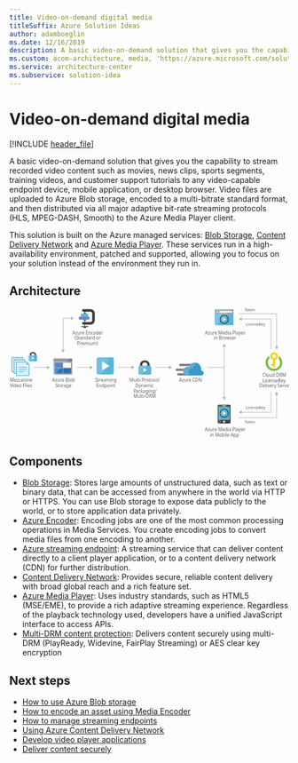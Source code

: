 ```yaml
---
title: Video-on-demand digital media
titleSuffix: Azure Solution Ideas
author: adamboeglin
ms.date: 12/16/2019
description: A basic video-on-demand solution that gives you the capability to stream recorded video content such as movies, news clips, sports segments, training videos, and customer support tutorials to any video-capable endpoint device, mobile application, or desktop browser. Video files are uploaded to Azure Blob storage, encoded to a multi-bitrate standard format, and then distributed via all major adaptive bit-rate streaming protocols (HLS, MPEG-DASH, Smooth) to the Azure Media Player client.
ms.custom: acom-architecture, media, 'https://azure.microsoft.com/solutions/architecture/digital-media-video/'
ms.service: architecture-center
ms.subservice: solution-idea
---
```


# Video-on-demand digital media

[!INCLUDE [header_file](../header.md)]

A basic video-on-demand solution that gives you the capability to stream recorded video content such as movies, news clips, sports segments, training videos, and customer support tutorials to any video-capable endpoint device, mobile application, or desktop browser. Video files are uploaded to Azure Blob storage, encoded to a multi-bitrate standard format, and then distributed via all major adaptive bit-rate streaming protocols (HLS, MPEG-DASH, Smooth) to the Azure Media Player client.

This solution is built on the Azure managed services: [Blob Storage](https://azure.microsoft.com/services/storage/blobs), [Content Delivery Network](https://azure.microsoft.com/services/cdn) and [Azure Media Player](https://azure.microsoft.com/services/media-services/media-player). These services run in a high-availability environment, patched and supported, allowing you to focus on your solution instead of the environment they run in.

## Architecture

<!-- markdownlint-disable MD033 -->
<!-- cSpell:ignore viewbox segoe semibold dasharray linecap miterlimit tspan evenodd -->

<svg class="architecture-diagram" aria-labelledby="digital-media-video" height="348.129" viewbox="0 0 746.468 348.129"  xmlns="http://www.w3.org/2000/svg">
    <path fill="none" stroke="#b5b6b6" stroke-miterlimit="10" stroke-width="1.5" d="M101.758 158.68H64.754"/>
    <path fill="#b5b6b6" d="M100.335 153.818l8.419 4.862-8.419 4.862v-9.724z"/>
    <path fill="none" stroke="#b5b6b6" stroke-miterlimit="10" stroke-width="1.5" d="M216.758 158.68h-37.004"/>
    <path fill="#b5b6b6" d="M215.335 153.818l8.419 4.862-8.419 4.862v-9.724z"/>
    <path fill="none" stroke="#b5b6b6" stroke-miterlimit="10" stroke-width="1.5" d="M327.758 158.68h-37.004"/>
    <path fill="#b5b6b6" d="M326.335 153.818l8.419 4.862-8.419 4.862v-9.724z"/>
    <path fill="none" stroke="#b5b6b6" stroke-miterlimit="10" stroke-width="1.5" d="M574.754 158.68h-45M574.148 102.177v137.006"/>
    <path fill="#b5b6b6" d="M569.287 103.599l4.861-8.419 4.862 8.419h-9.723zM569.287 237.761l4.861 8.419 4.862-8.419h-9.723z"/>
    <path fill="none" stroke="#b5b6b6" stroke-miterlimit="10" stroke-width="1.5" d="M165.758 27.68h-22.004v84.919"/>
    <path fill="#b5b6b6" d="M164.335 22.818l8.419 4.862-8.419 4.862v-9.724zM138.893 111.176l4.861 8.42 4.862-8.42h-9.723z"/>
    <path fill="none" stroke="#b5b6b6" stroke-miterlimit="10" stroke-width="1.5" d="M612.846 15.68h101.218v88.534"/>
    <path fill="#b5b6b6" d="M709.202 102.792l4.862 8.419 4.862-8.419h-9.724z"/>
    <path fill="none" stroke="#b5b6b6" stroke-miterlimit="10" stroke-width="1.5" d="M619.843 29.47h79.221v81.741"/>
    <path fill="#b5b6b6" d="M621.266 34.331l-8.42-4.861 8.42-4.862v9.723z"/>
    <path fill="none" stroke="#b5b6b6" stroke-miterlimit="10" stroke-width="1.5" d="M612.846 293.304h101.218v-62.919"/>
    <path fill="#b5b6b6" d="M718.926 231.807l-4.862-8.419-4.862 8.419h9.724z"/>
    <path fill="none" stroke="#b5b6b6" stroke-miterlimit="10" stroke-width="1.5" d="M619.843 278.304h79.221v-54.916"/>
    <path fill="#b5b6b6" d="M621.266 283.165l-8.42-4.861 8.42-4.862v9.723z"/>
    <text fill="#5e5e5e" font-family="SegoeUI, Segoe UI" font-size="10" transform="translate(629.007 8.501)">
        <tspan letter-spacing="-.098em">T</tspan><tspan x="4.263" y="0">oken</tspan>
    </text>
    <text fill="#5e5e5e" font-family="SegoeUI, Segoe UI" font-size="10" transform="translate(629.007 308.596)">
        <tspan letter-spacing="-.098em">T</tspan><tspan x="4.263" y="0">oken</tspan>
    </text>
    <text fill="#5e5e5e" font-family="SegoeUI, Segoe UI" font-size="10" transform="translate(631.584 47.096)">
        License/<tspan letter-spacing="-.013em" x="36.006" y="0">K</tspan><tspan x="41.675" y="0">ey</tspan>
    </text>
    <text fill="#5e5e5e" font-family="SegoeUI, Segoe UI" font-size="10" transform="translate(631.584 270.221)">
        License/<tspan letter-spacing="-.013em" x="36.006" y="0">K</tspan><tspan x="41.675" y="0">ey</tspan>
    </text>
    <text fill="#5e5e5e" font-family="SegoeUI, Segoe UI" font-size="12" transform="translate(114.399 197.149)">
        Azure Blob<tspan letter-spacing="-.032em" x="8.429" y="14.4">S</tspan><tspan x="14.417" y="14.4">torage</tspan>
    </text>
    <path d="M118.179 176.046a1.88 1.88 0 001.8 1.9h46.3a1.9 1.9 0 001.9-1.9v-33.1h-50z" fill="#9fa0a2"/>
    <path d="M166.279 135.246h-46.3a1.88 1.88 0 00-1.8 1.9v5.7h50v-5.7a1.9 1.9 0 00-1.9-1.9" fill="#7c7b7b"/>
    <path fill="#2272b9" d="M121.88 146.346h20.4v13h-20.4zM121.88 161.146h20.4v13h-20.4z"/>
    <path fill="#fff" d="M144.08 146.346h20.3v13h-20.3z"/>
    <path fill="#2272b9" d="M144.08 161.146h20.3v13h-20.3z"/>
    <path d="M120.179 135.246a2.006 2.006 0 00-2 2v38.6a2.006 2.006 0 002 2h2.2l39.4-42.6z" fill="#fff" opacity=".2" style="isolation:isolate"/>
    <text fill="#5e5e5e" font-family="SegoeUI, Segoe UI" font-size="12" transform="translate(229.326 197.149)">
        <tspan letter-spacing="-.032em">S</tspan><tspan x="5.988" y="0">treaming</tspan><tspan x="2.965" y="14.4">Endpoint</tspan>
    </text>
    <path d="M279.179 172.326a5.52 5.52 0 01-5.52 5.52h-34.96a5.52 5.52 0 01-5.52-5.52v-34.96a5.52 5.52 0 015.52-5.52h34.96a5.52 5.52 0 015.52 5.52z" fill="#5bb4da"/>
    <path d="M246.059 177.846h-7.36a5.52 5.52 0 01-5.52-5.52v-34.96a5.52 5.52 0 015.52-5.52h31.28z" fill="#fff" opacity=".15" style="isolation:isolate"/>
    <path d="M247.899 167.115V142.58l19.6 12.279z" fill="#fff"/>
    <text fill="#5e5e5e" font-family="SegoeUI, Segoe UI" font-size="12" transform="translate(321.163 197.149)">
        Multi-Protocol <tspan x="15.422" y="14.4">Dynamic </tspan><tspan letter-spacing="-.034em" x="10.749" y="28.8">P</tspan><tspan x="17.06" y="28.8">ackaging/</tspan><tspan x="10.711" y="43.2">Multi-DRM</tspan>
    </text>
    <path d="M375.032 154.159v-1.671a12.434 12.434 0 00-3.342-8.658c-1.975-2.278-6.379-3.721-9.645-3.721s-7.67 1.443-9.645 3.721a12.785 12.785 0 00-3.342 8.658v1.671l6 .683v-1.519a9.68 9.68 0 011.823-5.772c1.139-1.291 3.569-1.9 5.164-1.975a7.7 7.7 0 015.164 1.975 7.253 7.253 0 011.823 4.86v2.43z" fill="#3f3f3f"/>
    <path d="M349.06 154.159c-2.962 0-4.025 1.747-4.025 4.025v15.872c0 1.975 1.215 4.025 3.493 4.025h27.036c2.582 0 3.493-2.05 3.493-4.025v-15.872c0-2.05-.835-4.025-4.025-4.025H349.06z" fill="#5bb4da"/>
    <path fill="#fff" d="M359.29 159.855l8.354 5.556-8.354 5.556v-11.112z"/>
    <path d="M368.957 154.159h-19.9c-2.962 0-4.025 1.747-4.025 4.025v15.872c0 1.975 1.215 4.025 3.493 4.025h5.088z" fill="#fff" opacity=".15" style="isolation:isolate"/>
    <path fill="none" stroke="#b5b6b6" stroke-miterlimit="10" stroke-width="1.5" d="M427.758 158.68h-38.004"/>
    <path fill="#b5b6b6" d="M426.335 153.818l8.419 4.862-8.419 4.862v-9.724z"/>
    <text fill="#5e5e5e" font-family="SegoeUI, Segoe UI" font-size="12" transform="translate(168.859 70.483)">
        Azure Encoder<tspan x="5.584" y="14.4">(</tspan><tspan letter-spacing="-.032em" x="9.205" y="14.4">S</tspan><tspan x="15.193" y="14.4">tandard or</tspan><tspan x="12.741" y="28.8">Premium)</tspan>
    </text>
    <path d="M216.869 44.697h-18.9a3.521 3.521 0 010-7.042h18.9a4.544 4.544 0 004.539-4.539V14.771a4.544 4.544 0 00-4.539-4.539h-18.9a3.521 3.521 0 010-7.042h18.9a11.594 11.594 0 0111.577 11.581v18.344a11.594 11.594 0 01-11.577 11.582zM192.224 48.96h19.056v1.76h-19.056zM198.232 50.72h7.042v2.47h-7.042z" fill="#3f3f3f"/>
    <path fill="#3f3f3f" d="M200.872 10.232h1.76v40.489h-1.76z"/>
    <path fill="#618dc9" d="M185.909 23.554h28.166v7.922h-28.166z"/>
    <path fill="#5bb4da" d="M191.19 15.633h19.364v7.922H191.19z"/>
    <path fill="#676767" d="M198.232 12.992h7.042v2.641h-7.042zM198.232 31.476h7.042v2.47h-7.042z"/>
    <path d="M548.846 44.349a2.007 2.007 0 002.007 2.007h45.986a2.007 2.007 0 002.007-2.007V13.015h-50z" fill="#5bb4da"/>
    <path d="M596.839 3.722h-45.986a2.006 2.006 0 00-2.007 2.007v10.627h50V5.729a2.007 2.007 0 00-2.007-2.007" fill="#9fa0a2"/>
    <path d="M550.86 3.722a2.007 2.007 0 00-2.007 2.007v38.62a2.008 2.008 0 002.007 2.007h2.186l39.42-42.634z" fill="#fff" opacity=".2" style="isolation:isolate"/>
    <path fill="#fff" d="M561.703 8.501h33.671v3.942h-33.671z"/>
    <path d="M560.156 10.405a4.878 4.878 0 11-4.878-4.879 4.879 4.879 0 014.878 4.879" fill="#5bb4da"/>
    <path fill="#fff" d="M554.762 10.954l2.213 2.336h-1.201l-2.959-2.818 2.948-2.818h1.198l-2.199 2.322h5.393v.978h-5.393z"/>
    <text fill="#5e5e5e" font-family="SegoeUI, Segoe UI" font-size="12" transform="translate(522.852 70.596)">
        Azure Media Player<tspan x="23.408" y="14.4">in Browser</tspan>
    </text>
    <circle cx="574.148" cy="30.68" fill="#5bb4da" r="11.52"/>
    <path d="M566.002 38.826a11.52 11.52 0 0116.292-16.292z" fill="#fff" opacity=".15" style="isolation:isolate"/>
    <path fill="#fff" d="M571.464 35.614l.018-9.867 7.864 4.938-7.882 4.929z"/>
    <path d="M574.146 20.902a9.778 9.778 0 11-9.778 9.778 9.778 9.778 0 019.778-9.778m0-2.222a12 12 0 1012 12 12.014 12.014 0 00-12-12z" fill="#3f3f3f"/>
    <text fill="#5e5e5e" font-family="SegoeUI, Segoe UI" font-size="12" transform="translate(522.577 328.796)">
        Azure Media Player<tspan x="13.512" y="14.4">in Mobile App</tspan>
    </text>
    <path d="M591.068 305.574a3 3 0 01-3 3h-28.444a3 3 0 01-3-3v-44a3 3 0 013-3h28.445a3 3 0 013 3z" fill="#3f3f3f"/>
    <path fill="#5bb4da" d="M558.848 263.574h30v35.222h-30z"/>
    <path d="M576.735 303.684a2.889 2.889 0 11-2.889-2.889 2.889 2.889 0 012.89 2.889" fill="#fff"/>
    <path d="M575.741 303.684a1.894 1.894 0 11-1.9-1.894 1.9 1.9 0 011.9 1.894" fill="#b8d433"/>
    <path d="M558.846 298.796v-35.222h22.767l2.031-5h-24.02a3 3 0 00-3 3v44a3 3 0 003 3h3.695l3.974-9.778z" fill="#fff" opacity=".15" style="isolation:isolate"/>
    <path d="M578.957 261.391a.737.737 0 01-.738.738h-8.744a.739.739 0 110-1.477h8.744a.738.738 0 01.738.739" fill="#1e1e1e"/>
    <path d="M578.957 261.391a.737.737 0 01-.738.738h-8.744a.739.739 0 110-1.477h8.744a.738.738 0 01.738.739" fill="#fff"/>
    <circle cx="574.148" cy="281.304" fill="#5bb4da" r="11.52"/>
    <path d="M566.002 289.449a11.52 11.52 0 0116.292-16.292z" fill="#fff" opacity=".15" style="isolation:isolate"/>
    <path fill="#fff" d="M571.464 286.237l.018-9.867 7.864 4.939-7.882 4.928z"/>
    <path d="M574.146 271.526a9.778 9.778 0 11-9.778 9.778 9.778 9.778 0 019.778-9.778m0-2.222a12 12 0 1012 12 12.014 12.014 0 00-12-12z" fill="#3f3f3f"/>
    <text fill="#5e5e5e" font-family="SegoeUI, Segoe UI" font-size="12" transform="translate(676.625 183.66)">
        Cloud DRM<tspan x="-.606" y="14.4">License/</tspan><tspan letter-spacing="-.013em" x="42.601" y="14.4">K</tspan><tspan x="49.403" y="14.4">ey</tspan><tspan x="-8.965" y="28.8">Delivery Server</tspan>
    </text>
    <path d="M729.464 146.146a22.453 22.453 0 00-8.8-17.8v.7a13.743 13.743 0 01-1.5 6.1 16.294 16.294 0 11-28.4 10.9 16.426 16.426 0 014.7-11.5 13.161 13.161 0 01-1.3-5.6 5.7 5.7 0 01.1-1.3 22.44 22.44 0 1035.2 18.5z" fill="#7fbb42"/>
    <path d="M707.364 118.546a10.31 10.31 0 00-2.9 20.2v10.2h-4.8v5.2h4.8v3.8h5.7v-19.3a10.23 10.23 0 007.4-9.9 10.115 10.115 0 00-10.2-10.2zm0 5.4a4.9 4.9 0 11-4.9 4.9 4.908 4.908 0 014.9-4.9z" fill="#fbd118"/>
    <text fill="#5e5e5e" font-family="SegoeUI, Segoe UI" font-size="12" transform="translate(453.719 197.559)">
        Azure CDN
    </text>
    <path d="M496.699 155.182h-39.9a3.009 3.009 0 01-3-3 3.009 3.009 0 013-3h39.9a3.009 3.009 0 013 3 3.009 3.009 0 01-3 3zM488.599 180.232h-36.9a3.009 3.009 0 01-3-3 3.009 3.009 0 013-3h36.9a3.009 3.009 0 013 3 3.009 3.009 0 01-3 3zM484.246 168.082h-36.9a3.009 3.009 0 01-3-3 3.009 3.009 0 013-3h36.9a3.009 3.009 0 013 3 3.009 3.009 0 01-3 3z" fill="#7c7b7b"/>
    <path d="M519.346 173.782a6.371 6.371 0 00-6.3-6.45h-.9a20.411 20.411 0 00.6-4.5 16.869 16.869 0 00-16.8-16.8 17.071 17.071 0 00-15.9 11.4 15.081 15.081 0 00-3.75-.6 11.7 11.7 0 000 23.4h37.05a6.626 6.626 0 006-6.45" fill="#3999c7"/>
    <path d="M482.299 180.082a10.682 10.682 0 01-3.15-5.7 11.275 11.275 0 0112.45-13.95 16.334 16.334 0 019.45-13.5 19.139 19.139 0 00-5.1-.9 17.071 17.071 0 00-15.9 11.4 15.081 15.081 0 00-3.75-.6 11.7 11.7 0 000 23.4l6-.15z" fill="#fff" opacity=".2" style="isolation:isolate"/>
    <text fill="#5e5e5e" font-family="SegoeUI, Segoe UI" font-size="12" transform="translate(1.461 197.149)">
        Mezzanine<tspan x="-.144" y="14.4">Video Files</tspan>
    </text>
    <path fill="#5bb4da" d="M52.246 149.046l-3.9-3.9-1.7-1.6h-28.8v38h36v-30.8l-1.6-1.7z"/>
    <path fill="#fff" opacity=".8" style="isolation:isolate" d="M45.846 145.546h-26v34h32v-28h-6v-6z"/>
    <path d="M24.846 170.646a.9.9 0 01.9-.9h12.4a.9.9 0 010 1.8h-12.4a.9.9 0 01-.9-.9M24.846 164.446a.9.9 0 01.9-.9h20.5a.9.9 0 110 1.8h-20.5a.9.9 0 01-.9-.9M24.846 158.646a.9.9 0 01.9-.9h20.5a.9.9 0 110 1.8h-20.5a.9.9 0 01-.9-.9M7.846 131.546h29v6h-29z" fill="#5bb4da"/>
    <path fill="#5bb4da" d="M5.846 131.546h6v40h-6z"/>
    <path fill="#fff" opacity=".8" style="isolation:isolate" d="M9.846 133.546h-2v36h4v-32h23v-4h-25z"/>
    <path fill="#5bb4da" d="M13.846 137.546h29v6h-29z"/>
    <path fill="#5bb4da" d="M11.846 137.546h6v38h-6z"/>
    <path fill="#fff" opacity=".8" style="isolation:isolate" d="M15.846 139.546h-2v34h4v-30h23v-4h-25z"/>
    <path d="M71.596 126.845v-1.1a8.186 8.186 0 00-2.2-5.7c-1.3-1.5-4.2-2.45-6.35-2.45s-5.05.95-6.35 2.45a8.417 8.417 0 00-2.2 5.7v1.1l3.95.45v-1a6.373 6.373 0 011.2-3.8 5.33 5.33 0 013.4-1.3 5.07 5.07 0 013.4 1.3 4.776 4.776 0 011.2 3.2v1.6z" fill="#3f3f3f"/>
    <path d="M54.496 126.845a2.372 2.372 0 00-2.65 2.65v10.45a2.44 2.44 0 002.3 2.65h17.8c1.7 0 2.3-1.35 2.3-2.65v-10.45a2.363 2.363 0 00-2.65-2.65h-17.1z" fill="#5bb4da"/>
    <path fill="#fff" d="M61.232 130.596l5.5 3.658-5.5 3.657v-7.315z"/>
    <path d="M67.596 126.845h-13.1a2.372 2.372 0 00-2.65 2.65v10.45a2.44 2.44 0 002.3 2.65h3.35z" fill="#fff" opacity=".15" style="isolation:isolate"/>
</svg>

## Components

* [Blob Storage](https://azure.microsoft.com/services/storage/blobs): Stores large amounts of unstructured data, such as text or binary data, that can be accessed from anywhere in the world via HTTP or HTTPS. You can use Blob storage to expose data publicly to the world, or to store application data privately.
* [Azure Encoder](https://azure.microsoft.com/services/media-services/encoding): Encoding jobs are one of the most common processing operations in Media Services. You create encoding jobs to convert media files from one encoding to another.
* [Azure streaming endpoint](https://azure.microsoft.com/services/media-services/live-on-demand): A streaming service that can deliver content directly to a client player application, or to a content delivery network (CDN) for further distribution.
* [Content Delivery Network](https://azure.microsoft.com/services/cdn): Provides secure, reliable content delivery with broad global reach and a rich feature set.
* [Azure Media Player](https://azure.microsoft.com/services/media-services/media-player): Uses industry standards, such as HTML5 (MSE/EME), to provide a rich adaptive streaming experience. Regardless of the playback technology used, developers have a unified JavaScript interface to access APIs.
* [Multi-DRM content protection](https://azure.microsoft.com/services/media-services/content-protection): Delivers content securely using multi-DRM (PlayReady, Widevine, FairPlay Streaming) or AES clear key encryption

## Next steps

* [How to use Azure Blob storage](/api/Redirect/documentation/articles/storage-dotnet-how-to-use-blobs)
* [How to encode an asset using Media Encoder](/api/Redirect/documentation/articles/media-services-dotnet-encode-with-media-encoder-standard)
* [How to manage streaming endpoints](https://docs.microsoft.com/azure/media-services/media-services-portal-manage-streaming-endpoints)
* [Using Azure Content Delivery Network](/api/Redirect/documentation/articles/cdn-create-new-endpoint)
* [Develop video player applications](/api/Redirect/documentation/articles/media-services-develop-video-players)
* [Deliver content securely](https://azure.microsoft.com/services/media-services/content-protection)
